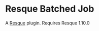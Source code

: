 Resque Batched Job
==================

A [Resque](http://github.com/defunkt/resque) plugin. Requires Resque 1.10.0
